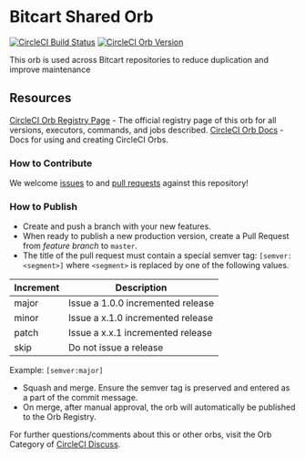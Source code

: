 # Bitcart Shared Orb

[![CircleCI Build Status](https://circleci.com/gh/bitcart/bitcart-orb.svg?style=svg)](https://circleci.com/gh/bitcart/bitcart-orb) [![CircleCI Orb Version](https://badges.circleci.com/orbs/bitcart/bitcart-shared.svg)](https://circleci.com/orbs/registry/orb/bitcart/bitcart-shared)

This orb is used across Bitcart repositories to reduce duplication and improve maintenance

## Resources

[CircleCI Orb Registry Page](https://circleci.com/orbs/registry/orb/bitcart/bitcart-shared) - The official registry page of this orb for all versions, executors, commands, and jobs described.
[CircleCI Orb Docs](https://circleci.com/docs/2.0/orb-intro/#section=configuration) - Docs for using and creating CircleCI Orbs.

### How to Contribute

We welcome [issues](https://github.com/bitcart/bitcart-orb/issues) to and [pull requests](https://github.com/bitcart/bitcart-orb/pulls) against this repository!

### How to Publish

- Create and push a branch with your new features.
- When ready to publish a new production version, create a Pull Request from _feature branch_ to `master`.
- The title of the pull request must contain a special semver tag: `[semver:<segment>]` where `<segment>` is replaced by one of the following values.

| Increment | Description                       |
| --------- | --------------------------------- |
| major     | Issue a 1.0.0 incremented release |
| minor     | Issue a x.1.0 incremented release |
| patch     | Issue a x.x.1 incremented release |
| skip      | Do not issue a release            |

Example: `[semver:major]`

- Squash and merge. Ensure the semver tag is preserved and entered as a part of the commit message.
- On merge, after manual approval, the orb will automatically be published to the Orb Registry.

For further questions/comments about this or other orbs, visit the Orb Category of [CircleCI Discuss](https://discuss.circleci.com/c/orbs).
